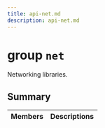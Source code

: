 ```yaml
---
title: api-net.md
description: api-net.md
---
```

# group `net` 

Networking libraries.

## Summary

 Members                        | Descriptions                                
--------------------------------|---------------------------------------------

